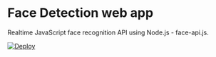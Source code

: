 # Face Detection web app
Realtime JavaScript face recognition API using Node.js - face-api.js.

[![Deploy](https://www.herokucdn.com/deploy/button.svg)](https://heroku.com/deploy?template=https://github.com/AmJaradat01/FaceDetectionApp)
